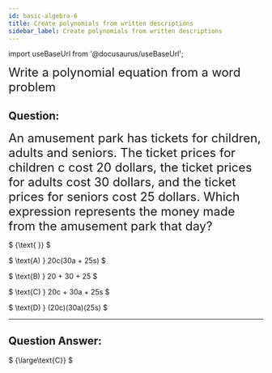 ```yaml
---
id: basic-algebra-6
title: Create polynomials from written descriptions
sidebar_label: Create polynomials from written descriptions
---
```


import useBaseUrl from '@docusaurus/useBaseUrl';

<font size="5">Write a polynomial equation from a word problem</font>

## Question:

<font size="5">An amusement park has tickets for children, adults and seniors. The ticket prices for children c cost 20 dollars, the ticket prices for adults cost 30 dollars, and the ticket prices for seniors cost 25 dollars. Which expression represents the money made from the amusement park that day?</font>

$
{\text{ }}
$

$
\text{A) } 20c(30a + 25s)
$

$
\text{B) } 20 + 30 + 25
$

$
\text{C) } 20c + 30a + 25s
$

$
\text{D) } (20c)(30a)(25s)
$

---

## Question Answer:

$
{\large\text{C}}
$
